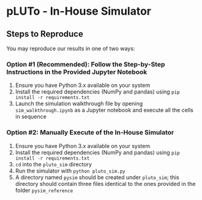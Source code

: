 # pLUTo - In-House Simulator

## Steps to Reproduce

You may reproduce our results in one of two ways:

### Option #1 (Recommended): Follow the Step-by-Step Instructions in the Provided Jupyter Notebook

1. Ensure you have Python 3.x available on your system
2. Install the required dependencies (NumPy and pandas) using `pip install -r requirements.txt`
3. Launch the simulation walkthrough file by opening `sim_walkthrough.ipynb` as a Jupyter notebook and execute all the cells in sequence

### Option #2: Manually Execute of the In-House Simulator

1. Ensure you have Python 3.x available on your system
2. Install the required dependencies (NumPy and pandas) using `pip install -r requirements.txt`
3. `cd` into the `pluto_sim` directory
4. Run the simulator with `python pluto_sim.py`
5. A directory named `pysim` should be created under `pluto_sim`; this directory should contain three files identical to the ones provided in the folder `pysim_reference`
